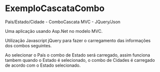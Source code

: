 # ExemploCascataCombo
País/Estado/Cidade - ComboCascata MVC - JQuery/Json

Uma aplicação usando Asp.Net no modelo MVC.

Utilização Javascript jQuery para fazer o carregamento das informações dos combos seguintes.

Ao selecionar o País o combo de Estado será carregado, assim funciona tambem quando o Estado é selecionado, o combo de Cidades é carregado de acordo com o Estado selecionado.
